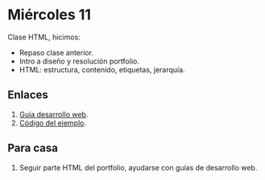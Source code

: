 # Miércoles 11

Clase HTML, hicimos:

- Repaso clase anterior.
- Intro a diseño y resolución portfolio.
- HTML: estructura, contenido, etiquetas, jerarquía.

## Enlaces

1. [Guía desarrollo web](/apuntes/front/desarrollo-web.md).
1. [Código del ejemplo](https://github.com/NormanPerrin/ejemplos-desarrollo-web/tree/master/html/basico).

## Para casa

1. Seguir parte HTML del portfolio, ayudarse con guías de desarrollo web.
